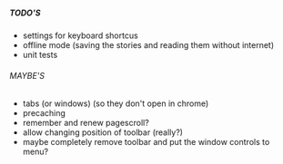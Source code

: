 ##### TODO'S
- settings for keyboard shortcus
- offline mode (saving the stories and reading them without internet)
- unit tests

###### MAYBE'S
- tabs (or windows) (so they don't open in chrome)
- precaching
- remember and renew pagescroll?
- allow changing position of toolbar (really?)
- maybe completely remove toolbar and put the window controls to menu?
